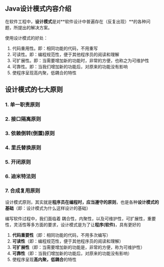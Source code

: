 ## Java设计模式内容介绍

在软件工程中，**设计模式**是对**软件设计中普遍存在（反复出现）**的各种问题，所提出的解决方案。

 

使用设计模式的好处：

1. 代码重用性。即：相同功能的代码，不用重写
2. 可读性。即：编程规范性，便于其他程序员的阅读和理解
3. 可扩展性。即：当需要增加新的功能时，非常的方便，也称之为可维护性
4. 可靠性。即：当我们增加新的功能后，对原来的功能没有影响
5. 使程序呈现高内聚，低耦合的特性



## 设计模式的七大原则

### 1. 单一职责原则

### 2. 接口隔离原则

### 3. 依赖倒转(倒置)原则

### 4. 里氏替换原则

### 5. 开闭原则

### 6. 迪米特法则

### 7. 合成复用原则

设计模式原则，其实就是**程序员在编程时，应当遵守的原则**，也是各种**设计模式的基础**（即：设计模式为什么这样设计的基础）



编写软件过程中，我们面临着 耦合性，内聚性，以及可维护性，可扩展性，重要性，灵活性等多方面的要求，设计模式是为了让**程序(软件)**，具有更好的

1. **代码重要性**（即：相同功能的代码，不用多次编写）
2. **可读性**（即：编程规范性，便于其他程序员的阅读和理解）
3. **可扩展性**（即：当需要增加新的功能是，非常的方便，称为可维护性）
4. **可靠性**（即：当我们增加新的功能后，对原来的功能没有影响）
5. 使程序呈现**高内聚，低耦合**的特性





































